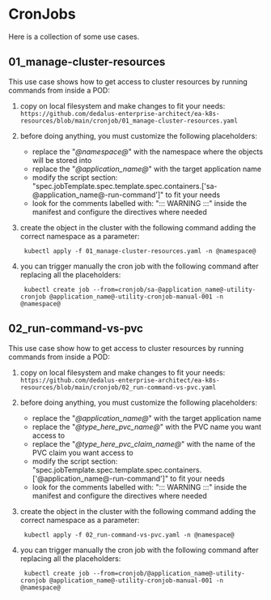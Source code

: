# CronJobs

Here is a collection of some use cases.

## 01_manage-cluster-resources

This use case shows how to get access to cluster resources by running commands from inside a POD:

1. copy on local filesystem and make changes to fit your needs: ```https://github.com/dedalus-enterprise-architect/ea-k8s-resources/blob/main/cronjob/01_manage-cluster-resources.yaml```

2. before doing anything, you must customize the following placeholders:
    * replace the "_@namespace@_" with the namespace where the objects will be stored into
    * replace the "_@application\_name@_" with the target application name
    * modify the script section: "spec.jobTemplate.spec.template.spec.containers.['sa-@application_name@-run-command']" to fit your needs
    * look for the comments labelled with: "::: WARNING :::" inside the manifest and configure the directives where needed

3. create the object in the cluster with the following command adding the correct namespace as a parameter:

        kubectl apply -f 01_manage-cluster-resources.yaml -n @namespace@

4. you can trigger manually the cron job with the following command after replacing all the placeholders:

        kubectl create job --from=cronjob/sa-@application_name@-utility-cronjob @application_name@-utility-cronjob-manual-001 -n @namespace@

## 02_run-command-vs-pvc

This use case show how to get access to cluster resources by running commands from inside a POD:

1. copy on local filesystem and make changes to fit your needs: ```https://github.com/dedalus-enterprise-architect/ea-k8s-resources/blob/main/cronjob/02_run-command-vs-pvc.yaml```

2. before doing anything, you must customize the following placeholders:
    * replace the "_@application\_name@_" with the target application name
    * replace the "_@type\_here\_pvc\_name@_" with the PVC name you want access to
    * replace the "_@type\_here\_pvc\_claim\_name@_" with the name of the PVC claim you want access to
    * modify the script section: "spec.jobTemplate.spec.template.spec.containers.['@application_name@-run-command']" to fit your needs
    * look for the comments labelled with: "::: WARNING :::" inside the manifest and configure the directives where needed

3. create the object in the cluster with the following command adding the correct namespace as a parameter:

        kubectl apply -f 02_run-command-vs-pvc.yaml -n @namespace@

4. you can trigger manually the cron job with the following command after replacing all the placeholders:

        kubectl create job --from=cronjob/@application_name@-utility-cronjob @application_name@-utility-cronjob-manual-001 -n @namespace@